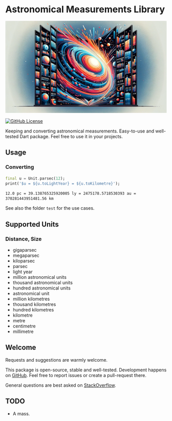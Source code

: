 # Astronomical Measurements Library

![Cover - Astronomical Measurements](https://raw.githubusercontent.com/signmotion/astronomical_measurements/master/images/cover.webp)

[![GitHub License](https://img.shields.io/badge/license-MIT-blue.svg)](https://raw.githubusercontent.com/signmotion/astronomical_measurements/master/LICENSE)

Keeping and converting astronomical measurements.
Easy-to-use and well-tested Dart package.
Feel free to use it in your projects.

## Usage

### Converting

```dart
final u = Unit.parsec(12);
print('$u = ${u.toLightYear} = ${u.toKilometre}');

```

```text
12.0 pc = 39.138765325920005 ly = 2475178.5718530393 au = 370281443951481.56 km
```

See also the folder `test` for the use cases.

## Supported Units

### Distance, Size

- gigaparsec
- megaparsec
- kiloparsec
- parsec
- light year
- million astronomical units
- thousand astronomical units
- hundred astronomical units
- astronomical unit
- million kilometres
- thousand kilometres
- hundred kilometres
- kilometre
- metre
- centimetre
- millimetre

## Welcome

Requests and suggestions are warmly welcome.

This package is open-source, stable and well-tested. Development happens on
[GitHub](https://github.com/signmotion/astronomical_measurements). Feel free to report issues
or create a pull-request there.

General questions are best asked on
[StackOverflow](https://stackoverflow.com/questions/tagged/astronomical_measurements).

## TODO

- A mass.
